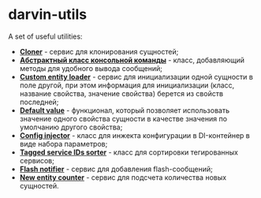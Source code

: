 # darvin-utils
A set of useful utilities:

- [**Cloner**](/Resources/doc/cloner.md) - сервис для клонирования сущностей;
- [**Абстрактный класс консольной команды**](/Command/AbstractContainerAwareCommand.php) - класс, добавляющий методы для
удобного вывода сообщений;
- [**Custom entity loader**](/Resources/doc/custom_entity_loader.md) - сервис для инициализации одной сущности в поле
другой, при этом информация для инициализации (класс, название свойства, значение свойства) берется из свойств последней;
- [**Default value**](/Resources/doc/default_value.md) - функционал, который позволяет использовать значение одного свойства
сущности в качестве значения по умолчанию другого свойства;
- [**Config injector**](/Resources/doc/config_injector.md) - класс для инжекта конфигурации в DI-контейнер в виде набора параметров;
- [**Tagged service IDs sorter**](/Resources/doc/tagged_service_ids_sorter.md) - класс для сортировки тегированных сервисов;
- [**Flash notifier**](/Resources/doc/flash_notifier.md) - сервис для добавления flash-сообщений;
- [**New entity counter**](/Resources/doc/new_entity_counter.md) - сервис для подсчета количества новых сущностей.

